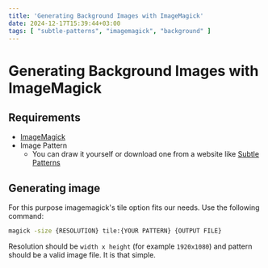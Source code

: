 ```yaml
---
title: 'Generating Background Images with ImageMagick'
date: 2024-12-17T15:39:44+03:00
tags: [ "subtle-patterns", "imagemagick", "background" ]
---
```


# Generating Background Images with ImageMagick

## Requirements

- [ImageMagick](https://imagemagick.org/)
- Image Pattern
  + You can draw it yourself or download one from a website like [Subtle Patterns](https://www.toptal.com/designers/subtlepatterns)

## Generating image

For this purpose imagemagick's tile option fits our needs. Use the following command:

```bash
magick -size {RESOLUTION} tile:{YOUR PATTERN} {OUTPUT FILE}
```

Resolution should be `width x height` (for example `1920x1080`) and pattern should be a valid image file. It is that simple.
